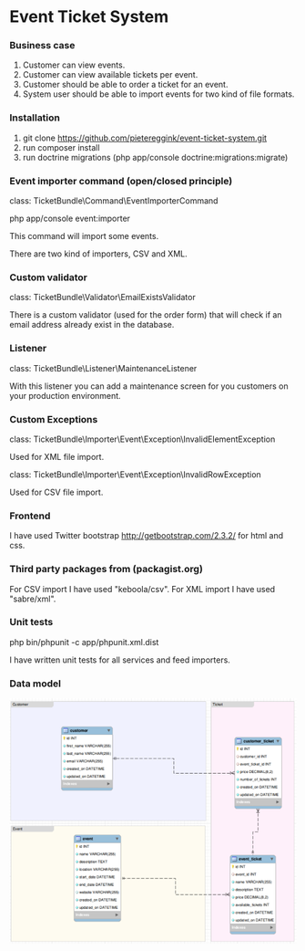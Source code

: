 # Event Ticket System

### Business case

1. Customer can view events.
2. Customer can view available tickets per event.
3. Customer should be able to order a ticket for an event.
4. System user should be able to import events for two kind of file formats.

### Installation

1. git clone https://github.com/pietereggink/event-ticket-system.git
2. run composer install
3. run doctrine migrations (php app/console doctrine:migrations:migrate)

### Event importer command (open/closed principle)

class: TicketBundle\Command\EventImporterCommand

php app/console event:importer

This command will import some events.

There are two kind of importers, CSV and XML.

### Custom validator

class: TicketBundle\Validator\EmailExistsValidator

There is a custom validator (used for the order form) that will check if an email address already exist in the database.

### Listener

class: TicketBundle\Listener\MaintenanceListener

With this listener you can add a maintenance screen for you customers on your production environment.

### Custom Exceptions

class: TicketBundle\Importer\Event\Exception\InvalidElementException 

Used for XML file import.

class: TicketBundle\Importer\Event\Exception\InvalidRowException

Used for CSV file import.

### Frontend

I have used Twitter bootstrap http://getbootstrap.com/2.3.2/ for html and css.

### Third party packages from (packagist.org)

For CSV import I have used "keboola/csv".
For XML import I have used "sabre/xml".

### Unit tests

php bin/phpunit -c app/phpunit.xml.dist

I have written unit tests for all services and feed importers.

### Data model

![alt text](https://github.com/pietereggink/event-ticket-system/blob/master/src/TicketBundle/Resources/datamodel/datamodel.png "Data model")

